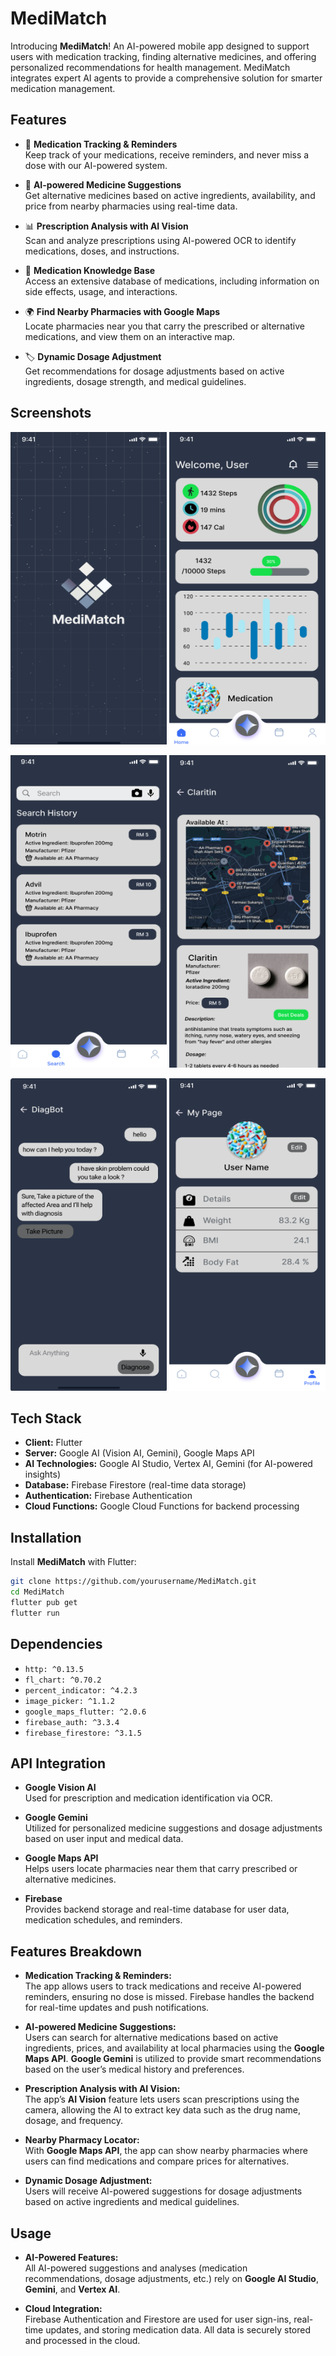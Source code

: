 # **MediMatch**
Introducing **MediMatch**! An AI-powered mobile app designed to support users with medication tracking, finding alternative medicines, and offering personalized recommendations for health management. MediMatch integrates expert AI agents to provide a comprehensive solution for smarter medication management.

## Features

- 🏥 **Medication Tracking & Reminders**  
  Keep track of your medications, receive reminders, and never miss a dose with our AI-powered system.

- 🧠 **AI-powered Medicine Suggestions**  
  Get alternative medicines based on active ingredients, availability, and price from nearby pharmacies using real-time data.

- 📊 **Prescription Analysis with AI Vision**  
  Scan and analyze prescriptions using AI-powered OCR to identify medications, doses, and instructions.

- 💊 **Medication Knowledge Base**  
  Access an extensive database of medications, including information on side effects, usage, and interactions.

- 🌍 **Find Nearby Pharmacies with Google Maps**  
  Locate pharmacies near you that carry the prescribed or alternative medications, and view them on an interactive map.

- 🏷️ **Dynamic Dosage Adjustment**  
  Get recommendations for dosage adjustments based on active ingredients, dosage strength, and medical guidelines.

## Screenshots

<p align="center">
  <img src="assets/README/Splash.png" width="250" height="500">
  <img src="assets/README/Dashboard.png" width="250" height="500">
</p>
<p align="center">
  <img src="assets/README/Search.png" width="250" height="500">
  <img src="assets/README/Result.png" width="250" height="500">
</p>
<p align="center">
  <img src="assets/README/Chat.png" width="250" height="500">
  <img src="assets/README/Profile.png" width="250" height="500">
</p>

## Tech Stack

- **Client:** Flutter
- **Server:**  Google AI (Vision AI, Gemini), Google Maps API
- **AI Technologies:** Google AI Studio, Vertex AI, Gemini (for AI-powered insights)
- **Database:** Firebase Firestore (real-time data storage)
- **Authentication:** Firebase Authentication
- **Cloud Functions:** Google Cloud Functions for backend processing

## Installation

Install **MediMatch** with Flutter:

```bash
git clone https://github.com/yourusername/MediMatch.git
cd MediMatch
flutter pub get
flutter run
```

## Dependencies

-   `http: ^0.13.5`
-   `fl_chart: ^0.70.2`
-   `percent_indicator: ^4.2.3`
-   `image_picker: ^1.1.2`
-   `google_maps_flutter: ^2.0.6`
-   `firebase_auth: ^3.3.4`
-   `firebase_firestore: ^3.1.5`

## API Integration

- **Google Vision AI**  
  Used for prescription and medication identification via OCR.

- **Google Gemini**  
  Utilized for personalized medicine suggestions and dosage adjustments based on user input and medical data.

- **Google Maps API**  
  Helps users locate pharmacies near them that carry prescribed or alternative medicines.

- **Firebase**  
  Provides backend storage and real-time database for user data, medication schedules, and reminders.

## Features Breakdown

- **Medication Tracking & Reminders:**  
  The app allows users to track medications and receive AI-powered reminders, ensuring no dose is missed. Firebase handles the backend for real-time updates and push notifications.

- **AI-powered Medicine Suggestions:**  
  Users can search for alternative medications based on active ingredients, prices, and availability at local pharmacies using the **Google Maps API**. **Google Gemini** is utilized to provide smart recommendations based on the user’s medical history and preferences.

- **Prescription Analysis with AI Vision:**  
  The app’s **AI Vision** feature lets users scan prescriptions using the camera, allowing the AI to extract key data such as the drug name, dosage, and frequency.

- **Nearby Pharmacy Locator:**  
  With **Google Maps API**, the app can show nearby pharmacies where users can find medications and compare prices for alternatives.

- **Dynamic Dosage Adjustment:**  
  Users will receive AI-powered suggestions for dosage adjustments based on active ingredients and medical guidelines.

## Usage

- **AI-Powered Features:**  
  All AI-powered suggestions and analyses (medication recommendations, dosage adjustments, etc.) rely on **Google AI Studio**, **Gemini**, and **Vertex AI**.

- **Cloud Integration:**  
  Firebase Authentication and Firestore are used for user sign-ins, real-time updates, and storing medication data. All data is securely stored and processed in the cloud.
